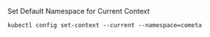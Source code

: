 Set Default Namespace for Current Context

`kubectl config set-context --current --namespace=cometa`